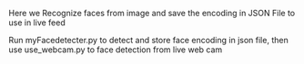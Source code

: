 Here we Recognize faces from image and save the encoding in JSON File to use in live feed

Run myFacedetecter.py to detect and store face encoding in json file, then use use_webcam.py to face detection from live web cam
